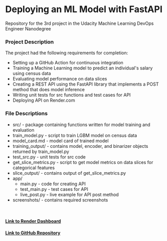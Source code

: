 # Deploying an ML Model with FastAPI

Repository for the 3rd project in the Udacity Machine Learning DevOps Engineer Nanodegree

### Project Description
The project had the following requirements for completion:
- Setting up a GitHub Action for continuous integration
- Training a Machine Learning model to predict an individual's salary using census data
- Evaluating model performance on data slices
- Creating a REST API using the FastAPI library that implements a POST method that does model inference
- Writing unit tests for src functions and test cases for API
- Deploying API on Render.com

### File Descriptions
- src/ - package containing functions written for model training and evaluation
- train_model.py - script to train LGBM model on census data
- model_card.md - model card of trained model
- training_output/ - contains model, encoder, and binarizer objects returned by train_model.py
- test_src.py - unit tests for src code
- get_slice_metrics.py - script to get model metrics on data slices for categorical features
- slice_output/ - contains output of get_slice_metrics.py
- app/
  - main.py - code for creating API
  - test_main.py - test cases for API
  - live_post.py - live example for API post method
- screenshots/ - contains required screenshots

<br/>

#### [Link to Render Dashboard](https://dashboard.render.com/web/srv-cia6e4lgkuvusaobkckg/events)
#### [Link to GitHub Repository](https://github.com/imanzaf/udacity-model-deployment-with-fastapi)

